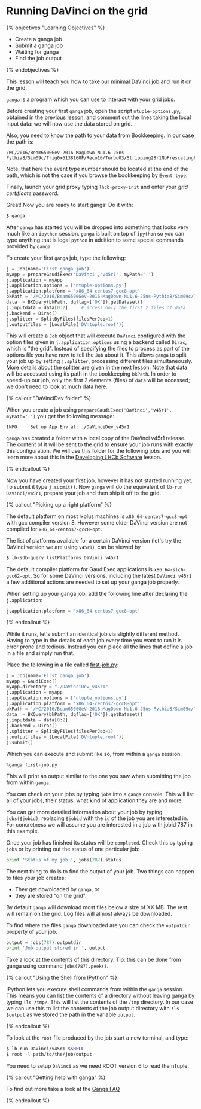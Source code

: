 # Running DaVinci on the grid

{% objectives "Learning Objectives" %}

* Create a ganga job
* Submit a ganga job
* Waiting for ganga
* Find the job output

{% endobjectives %} 

This lesson will teach you how to take our [minimal DaVinci
job](minimal-dv-job) and run it on the grid.

`ganga` is a program which you can use to interact with your grid
jobs. 

Before creating your first `ganga` job, open the script `ntuple-options.py`, obtained in the [previous lesson](minimal-dv-job), and comment out the lines taking the local input data: we will now use the data stored on grid.

Also, you need to know the path to your data from Bookkeeping.
In our case the path is:
```
/MC/2016/Beam6500GeV-2016-MagDown-Nu1.6-25ns-Pythia8/Sim09c/Trig0x6138160F/Reco16/Turbo03/Stripping28r1NoPrescalingFlagged/27163002/ALLSTREAMS.DST
```
Note, that here the event type number should be located at the end of the path, which is not the case if you browse the bookkeeping by `Event type`.

Finally, launch your grid proxy typing `lhcb-proxy-init` and enter your *grid certificate* password. 

Great! Now you are ready to start ganga! Do it with:

```bash
$ ganga
```

After `ganga` has started you will be dropped into something that
looks very much like an `ipython` session. `ganga` is built on top of
`ipython` so you can type anything that is legal `python` in addition
to some special commands provided by `ganga`.

To create your first `ganga` job, type the following:

```python
j = Job(name='First ganga job')
myApp = prepareGaudiExec('DaVinci','v45r1', myPath='.')
j.application = myApp
j.application.options = ['ntuple-options.py']
j.application.platform = 'x86_64-centos7-gcc8-opt'
bkPath = '/MC/2016/Beam6500GeV-2016-MagDown-Nu1.6-25ns-Pythia8/Sim09c/Trig0x6138160F/Reco16/Turbo03/Stripping28r1NoPrescalingFlagged/27163002/ALLSTREAMS.DST'
data  = BKQuery(bkPath, dqflag=['OK']).getDataset()
j.inputdata = data[0:2]     # access only the first 2 files of data
j.backend = Dirac()
j.splitter = SplitByFiles(filesPerJob=1)
j.outputfiles = [LocalFile('DVntuple.root')]
```

This will create a `Job` object that will execute `DaVinci` configured 
with the option files given in `j.application.options` using a
backend called `Dirac`, which is "the grid". Instead of specifying the
files to process as part of the options file you have now to tell the
`Job` about it. This allows `ganga` to split your job up by setting `j.splitter`,
processing different files simultaneously. More details about the splitter are given in the [next lesson](split-jobs). Note that data will be accessed using its path in the bookkeeping `bkPath`. In order to speed-up our job, only the first 2 elements (files) of `data` will be accessed; we don't need to look at much data here. 

{% callout "DaVinciDev folder" %}

When you create a job using `prepareGaudiExec('DaVinci','v45r1', myPath='.')`
you get the following message:
```
INFO     Set up App Env at: ./DaVinciDev_v45r1
```
`ganga` has created a folder with a local copy of the DaVinci v45r1 release.
The content of it will be sent to the grid to ensure your job runs with 
exactly this configuration.
We will use this folder for the following jobs and you will learn more about
this in the [Developing LHCb Software](lhcb-dev) lesson.

{% endcallout %} 

Now you have created your first job, however it has not started
running yet. To submit it type `j.submit()`. Now `ganga` will do the
equivalent of `lb-run DaVinci/v45r1`, prepare your job and then
ship it off to the grid.

{% callout "Picking up a right platform" %}

The default platform on most lxplus machines is `x86_64-centos7-gcc8-opt` with gcc compiler version 8.
However some older DaVinci version are not compiled for `x86_64-centos7-gcc8-opt`.

The list of platforms available for a certain DaVinci version (let's try the DaVinci version we are using `v45r1`), can be viewed by
```bash
$ lb-sdb-query listPlatforms DaVinci v45r1
```
The default compiler platform for GaudiExec applications is `x86_64-slc6-gcc62-opt`.
So for some DaVinci versions, including the latest `DaVinci v45r1` a few additional actions are needed to set up your ganga job properly.

When setting up your ganga job, add the following line after declaring the `j.application`:
```python
j.application.platform = 'x86_64-centos7-gcc8-opt'
```

{% endcallout %}

While it runs, let's submit an identical job via slightly different
method. Having to type in the details of each job every time you want
to run it is error prone and tedious. Instead you can place all the
lines that define a job in a file and simply run that.

Place the following in a file called [first-job.py](code/davinci-grid/first-job.py):

```python
j = Job(name='First ganga job')
myApp = GaudiExec()
myApp.directory = "./DaVinciDev_v45r1"
j.application = myApp
j.application.options = ['ntuple_options.py']
j.application.platform = 'x86_64-centos7-gcc8-opt'
bkPath = '/MC/2016/Beam6500GeV-2016-MagDown-Nu1.6-25ns-Pythia8/Sim09c/Trig0x6138160F/Reco16/Turbo03/Stripping28r1NoPrescalingFlagged/27163002/ALLSTREAMS.DST'
data  = BKQuery(bkPath, dqflag=['OK']).getDataset()
j.inputdata = data[0:2]
j.backend = Dirac()
j.splitter = SplitByFiles(filesPerJob=1)
j.outputfiles = [LocalFile('DVntuple.root')]
j.submit()
```

Which you can execute and submit like so, from within a `ganga`
session:

```python
%ganga first-job.py
```

This will print an output similar to the one you saw when submitting the job from within
`ganga`.

You can check on your jobs by typing `jobs` into a `ganga`
console. This will list all of your jobs, their status, what kind of
application they are and more.

You can get more detailed information about your job by typing
`jobs($jobid)`, replacing `$jobid` with the `id` of the job you are
interested in. For concretness we will assume you are interested in
a job with jobid 787 in this example.

Once your job has finished its status will be `completed`. Check this
by typing `jobs` or by printing out the status of one particular job:

```python
print 'Status of my job:', jobs(787).status
```

The next thing to do is to find the output of your job. Two things can
happen to files your job creates:

* They get downloaded by `ganga`, or
* they are stored "on the grid".

By default `ganga` will download most files below a size of XX MB. The
rest will remain on the grid. Log files will almost always be downloaded.

To find where the files `ganga` downloaded are you can check the `outputdir`
property of your job.

```python
output = jobs(787).outputdir
print 'Job output stored in:', output
```

Take a look at the contents of this directory.
Tip: this can be done from ganga using command `jobs(787).peek()`.

{% callout "Using the Shell from IPython" %}

IPython lets you execute shell commands from within the `ganga` session.
This means you can list the contents of a directory without leaving ganga
by typing `!ls /tmp/`. This will list the contents of the `/tmp` directory.
In our case we can use this to list the contents of the job output directory
with `!ls $output` as we stored the path in the variable `output`.

{% endcallout %} 

To look at the `root` file produced by the job start a new terminal, and
type:

```bash
$ lb-run DaVinci/v45r1 $SHELL
$ root -l path/to/the/job/output
```

You need to setup `DaVinci` as we need ROOT version 6 to read the nTuple.

{% callout "Getting help with ganga" %}

To find out more take a look at the [Ganga 
FAQ](https://twiki.cern.ch/twiki/bin/view/LHCb/FAQ/GangaLHCbFAQ)

{% endcallout %} 
